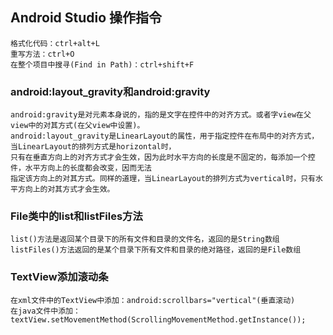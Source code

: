  ## Android Studio 操作指令

    格式化代码：ctrl+alt+L
    重写方法：ctrl+O
    在整个项目中搜寻(Find in Path)：ctrl+shift+F

### android:layout_gravity和android:gravity
    android:gravity是对元素本身说的，指的是文字在控件中的对齐方式。或者字view在父view中的对其方式(在父view中设置)。
    android:layout_gravity是LinearLayout的属性，用于指定控件在布局中的对齐方式，当LinearLayout的排列方式是horizontal时，
    只有在垂直方向上的对齐方式才会生效，因为此时水平方向的长度是不固定的，每添加一个控件，水平方向上的长度都会改变，因而无法
    指定该方向上的对其方式。同样的道理，当LinearLayout的排列方式为vertical时，只有水平方向上的对其方式才会生效。


### File类中的list和listFiles方法
    list()方法是返回某个目录下的所有文件和目录的文件名，返回的是String数组
    listFiles()方法返回的是某个目录下所有文件和目录的绝对路径，返回的是File数组

### TextView添加滚动条
    在xml文件中的TextView中添加：android:scrollbars="vertical"(垂直滚动)
    在java文件中添加：textView.setMovementMethod(ScrollingMovementMethod.getInstance());

